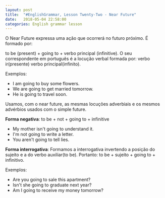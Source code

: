 ```yaml
---
layout: post
title:  "#EnglishGrammar, Lesson Twenty-Two - Near Future"
date:   2018-05-04 22:58:00
categories: English grammar lesson
---
```


O Near Future expressa uma ação que ocorrerá no futuro próximo. É formado por:

to be (present) + going to + verbo principal (infinitive). 
O seu correspondente em português é a locução verbal formada por: verbo ir(presente) verbo principal(infinito).

Exemplos: 

 - I am going to buy some flowers.
 - We are going to get married tomorrow.
 - He is going to travel soon.

Usamos, com o near future, as mesmas locuções adverbiais e os mesmos advérbios usados com o simple future.

**Forma negativa**: to be + not + going to + infinitive

 - My mother isn't going to understand it.
 - I'm not going to write a letter.
 - You aren't going to tell lies.

**Forma interrogativa**: 
Formamos a interrogativa invertendo a posição do sujeito e a do verbo auxiliar(to be). Portanto: to be + sujeito + going to + infinitivo.

Exemplos:

 - Are you going to sale this apartment?
 - Isn't she going to graduate next year?
 - Am I going to receive my money tomorrow?
 